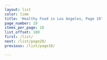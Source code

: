 ```yaml
---
layout: list
color: lime
title: 'Healthy Food in Los Angeles, Page 19'
page_number: 19
items_per_page: 10
list_offset: 180
first: /list/
next: /list/page20/
previous: /list/page18/

---
```


